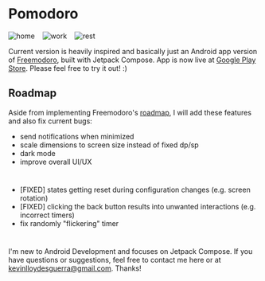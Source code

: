 # Pomodoro
![home](https://i.imgur.com/10gcxvF.jpg)&nbsp;&nbsp;&nbsp;&nbsp;![work](https://i.imgur.com/oIv8Lus.jpg)&nbsp;&nbsp;&nbsp;&nbsp;![rest](https://i.imgur.com/Hj2wite.jpg)

Current version is heavily inspired and basically just an Android app version of [Freemodoro](https://freemodoro.vercel.app/), built with Jetpack Compose. App is now live at [Google Play Store](https://play.google.com/store/apps/details?id=com.kevinesg.pomodoroapp). Please feel free to try it out! :)
## Roadmap
Aside from implementing Freemodoro's [roadmap](https://github.com/shwwwna/freemodoro), I will add these features and also fix current bugs:
- send notifications when minimized
- scale dimensions to screen size instead of fixed dp/sp
- dark mode
- improve overall UI/UX
#
- [FIXED] states getting reset during configuration changes (e.g. screen rotation)
- [FIXED] clicking the back button results into unwanted interactions (e.g. incorrect timers)
- fix randomly "flickering" timer

#
I'm new to Android Development and focuses on Jetpack Compose. If you have questions or suggestions, feel free to contact me here or at kevinlloydesguerra@gmail.com. Thanks!
